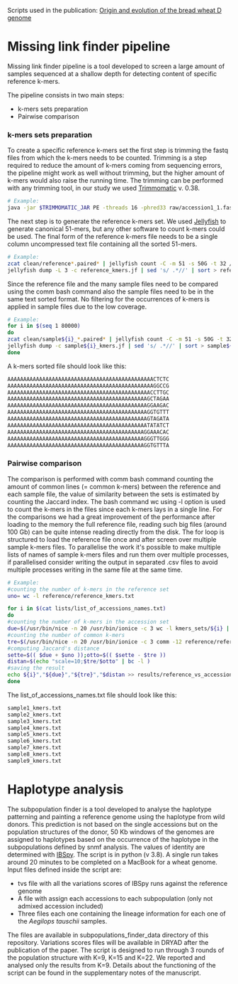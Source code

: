 Scripts used in the publication: [Origin and evolution of the bread wheat D genome](https://doi.org/10.1101/2023.11.29.568958)

# Missing link finder pipeline

Missing link finder pipeline is a tool developed to screen a large amount of samples sequenced at a shallow depth for detecting content of specific reference k-mers.

The pipeline consists in two main steps:
- k-mers sets preparation
- Pairwise comparison

### k-mers sets preparation
To create a specific reference k-mers set the first step is trimming the fastq files from which the k-mers needs to be counted. Trimming is a step required to reduce the amount of k-mers coming from sequencing errors, the pipeline might work as well without trimming, but the higher amount of k-mers would also raise the running time.
The trimming can be performed with any trimming tool, in our study we used [Trimmomatic](https://github.com/usadellab/Trimmomatic/tree/main) v. 0.38.
```bash
# Example:
java -jar $TRIMMOMATIC_JAR PE -threads 16 -phred33 raw/accession1_1.fastq raw/accession1_2.fastq clean/accession1_1.paired.fastq.gz clean/accession1_1.unpaired.fastq.gz clean/accession1_2.paired.fastq.gz clean/accession1_2.unpaired.fastq.gz LEADING:3 TRAILING:3 SLIDINGWINDOW:4:25 MINLEN:75
```

The next step is to generate the reference k-mers set. We used [Jellyfish](https://github.com/gmarcais/Jellyfish) to generate canonical 51-mers, but any other software to count k-mers could be used. 
The final form of the reference k-mers file needs to be a single column uncompressed text file containing all the sorted 51-mers.
```bash
# Example:
zcat clean/reference*.paired* | jellyfish count -C -m 51 -s 50G -t 32 /dev/fd/0 -o reference_kmers.jf
jellyfish dump -L 3 -c reference_kmers.jf | sed 's/ .*//' | sort > reference_kmers.txt
```

Since the reference file and the many sample files need to be compared using the comm bash command also the sample files need to be in the same text sorted format. No filtering for the occurrences of k-mers is applied in sample files due to the low coverage.
```bash
# Example:
for i in $(seq 1 80000)
do
zcat clean/sample${i}_*.paired* | jellyfish count -C -m 51 -s 50G -t 32 /dev/fd/0 -o sample${i}_kmers.jf
jellyfish dump -c sample${i}_kmers.jf | sed 's/ .*//' | sort > sample${i}_kmers.txt
done
```

A k-mers sorted file should look like this:
```bash
AAAAAAAAAAAAAAAAAAAAAAAAAAAAAAAAAAAAAAAAAAAAAACTCTC
AAAAAAAAAAAAAAAAAAAAAAAAAAAAAAAAAAAAAAAAAAAAAAGGCCG
AAAAAAAAAAAAAAAAAAAAAAAAAAAAAAAAAAAAAAAAAAAAACCTTGC
AAAAAAAAAAAAAAAAAAAAAAAAAAAAAAAAAAAAAAAAAAAAGCTAGAA
AAAAAAAAAAAAAAAAAAAAAAAAAAAAAAAAAAAAAAAAAAAAGGAAGAC
AAAAAAAAAAAAAAAAAAAAAAAAAAAAAAAAAAAAAAAAAAAAGGTGTTT
AAAAAAAAAAAAAAAAAAAAAAAAAAAAAAAAAAAAAAAAAAAAGTAGATA
AAAAAAAAAAAAAAAAAAAAAAAAAAAAAAAAAAAAAAAAAAAATATATCT
AAAAAAAAAAAAAAAAAAAAAAAAAAAAAAAAAAAAAAAAAAAGGAAACAC
AAAAAAAAAAAAAAAAAAAAAAAAAAAAAAAAAAAAAAAAAAAGGGTTGGG
AAAAAAAAAAAAAAAAAAAAAAAAAAAAAAAAAAAAAAAAAAAGGTGTTTA
```



### Pairwise comparison
The comparison is performed with comm bash command counting the amount of common lines (= common k-mers) between the reference and each sample file, the value of similarity between the sets is estimated by counting the Jaccard index. The bash command wc using -l option is used to count the k-mers in the files since each k-mers lays in a single line.
For the comparisons we had a great improvement of the performance after loading to the memory the full reference file, reading such big files (around 100 Gb) can be quite intense reading directly from the disk.
The for loop is structured to load the reference file once and after screen over multiple sample k-mers files.
To parallelise the work it's possible to make multiple lists of names of sample k-mers files and run them over multiple processes, if parallelised consider writing the output in separated .csv files to avoid multiple processes writing in the same file at the same time.
```bash
# Example:
#counting the number of k-mers in the reference set
uno= wc -l reference/reference_kmers.txt

for i in $(cat lists/list_of_accessions_names.txt)
do
#counting the number of k-mers in the accession set
due=$(/usr/bin/nice -n 20 /usr/bin/ionice -c 3 wc -l kmers_sets/${i} | sed 's/ //g' | cut -f 1 -d "/")
#counting the number of common k-mers
tre=$(/usr/bin/nice -n 20 /usr/bin/ionice -c 3 comm -12 reference/reference_kmers.txt kmers_sets/${i} | /usr/bin/nice -n 20 /usr/bin/ionice -c 3 wc -l | sed 's/ //g' | cut -f 1 -d "/" )
#computing Jaccard's distance
sette=$(( $due + $uno ));otto=$(( $sette - $tre ))
distan=$(echo "scale=10;$tre/$otto" | bc -l )
#saving the result
echo ${i}","${due}","${tre}","$distan >> results/reference_vs_accessions.csv
done
```

The list_of_accessions_names.txt file should look like this:
```bash
sample1_kmers.txt
sample2_kmers.txt
sample3_kmers.txt
sample4_kmers.txt
sample5_kmers.txt
sample6_kmers.txt
sample7_kmers.txt
sample8_kmers.txt
sample9_kmers.txt
```


# Haplotype analysis

The subpopulation finder is a tool developed to analyse the haplotype patterning and painting a reference genome using the haplotype from wild donors. This prediction is not based on the single accessions but on the population structures of the donor, 50 Kb windows of the genomes are assigned to haplotypes based on the occurrence of the haplotype in the subpopulations defined by snmf analysis. The values of identity are determined with [IBSpy](https://github.com/Uauy-Lab/IBSpy). 
The script is in python (v 3.8). A single run takes around 20 minutes to be completed on a MacBook for a wheat genome. 
Input files defined inside the script are:
- tvs file with all the variations scores of IBSpy runs against the reference genome
- A file with assign each accessions to each subpopulation (only not admixed accession included)
- Three files each one containing the lineage information for each one of the *Aegilops tauschii* samples.

The files are available in subpopulations_finder_data directory of this repository. Variations scores files will be available in DRYAD after the publication of the paper.
The script is designed to run through 3 rounds of the population structure with K=9, K=15 and K=22. We reported and analysed only the results from K=9.
Details about the functioning of the script can be found in the supplementary notes of the manuscript.


